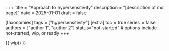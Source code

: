 +++
title = "Approach to hypersensitivity"
description = "[description of md page]"
date = 2025-01-01
draft = false

[taxonomies]
tags = ["hypersensitivity"]
[extra]
toc = true
series = false
authors = ["author 1", "author 2"]
status="not-started" # options include not-started, wip, or ready
+++

{{ wip() }}

</br>
</br>

<div class="blur-container">

</div>

